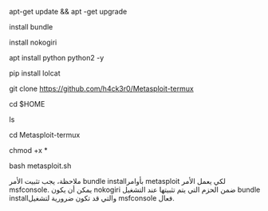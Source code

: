 apt-get update && apt -get upgrade

install bundle

install nokogiri 

apt install python python2 -y

pip install lolcat

git clone https://github.com/h4ck3r0/Metasploit-termux

cd $HOME

ls

cd Metasploit-termux

chmod +x *

bash metasploit.sh





ملاحظة، يجب تثبيت الأمر bundle installبأوامر metasploit لكي يعمل الأمر msfconsole. يمكن أن يكون nokogiri ضمن الحزم التي يتم تثبيتها عند التشغيل bundle installوالتي قد تكون ضرورية لتشغيل msfconsole فعال.
